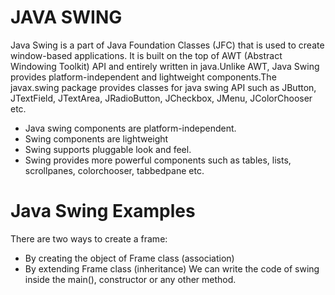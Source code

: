 # JAVA SWING
Java Swing is a part of Java Foundation Classes (JFC) that is used to create window-based applications. It is built on the top of AWT (Abstract Windowing Toolkit) API and entirely written in java.Unlike AWT, Java Swing provides platform-independent and lightweight components.The javax.swing package provides classes for java swing API such as JButton, JTextField, JTextArea, JRadioButton, JCheckbox, JMenu, JColorChooser etc.
* Java swing components are platform-independent.
* Swing components are lightweight
* Swing supports pluggable look and feel.
* Swing provides more powerful components such as tables, lists, scrollpanes, colorchooser, tabbedpane etc.

# Java Swing Examples
There are two ways to create a frame:

* By creating the object of Frame class (association)
* By extending Frame class (inheritance)
We can write the code of swing inside the main(), constructor or any other method.



